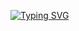[![Typing SVG](https://readme-typing-svg.demolab.com?font=Fira+Code&pause=1000&color=4B47FF&background=FFFFFF00&random=false&width=435&lines=Can+Bedir;Front+End+Developer)](https://git.io/typing-svg)

<!--
**canbedir/canbedir** is a ✨ _special_ ✨ repository because its `README.md` (this file) appears on your GitHub profile.

Here are some ideas to get you started:

- 🔭 I’m currently working on ...
- 🌱 I’m currently learning ...
- 👯 I’m looking to collaborate on ...
- 🤔 I’m looking for help with ...
- 💬 Ask me about ...
- 📫 How to reach me: ...
- 😄 Pronouns: ...
- ⚡ Fun fact: ...
-->
